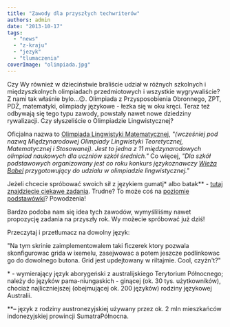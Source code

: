 ```yaml
---
title: "Zawody dla przyszłych techwriterów"
authors: admin
date: "2013-10-17"
tags:
  - "news"
  - "z-kraju"
  - "jezyk"
  - "tlumaczenia"
coverImage: "olimpiada.jpg"
---
```


Czy Wy również w dzieciństwie braliście udział w różnych szkolnych i
międzyszkolnych olimpiadach przedmiotowych i wszystkie wygrywaliście? Z nami tak
właśnie bylo...😉. Olimpiada z Przysposobienia Obronnego, ZPT, PDŻ, matematyki,
olimpiady językowe - łezka się w oku kręci. Teraz też odbywają się tego typu
zawody, powstały nawet nowe dziedziny rywalizacji. Czy słyszeliście o
Olimpiadzie Lingwistycznej?

<!--truncate-->

Oficjalna nazwa to
[Olimpiada Lingwistyki Matematycznej](http://www.fmw.uni.wroc.pl/?q=dla-uczni%C3%B3w/lingwistyka-matematyczna/olimpiada-lingwistyczna/olimpiada-lingwistyki-matematycznej),
_"(wcześniej pod nazwą Międzynarodowej Olimpiady Lingwistyki Teoretycznej,
Matematycznej i Stosowanej). Jest to jedna z 11 międzynarodowych olimpiad
naukowych dla uczniów szkół średnich."_ Co więcej, _"Dla szkół podstawowych
organizowany jest co roku konkurs językoznawczy
[Wieża Babel](http://www.fmw.uni.wroc.pl/?q=dla-uczni%C3%B3w/lingwistyka-matematyczna/wie%C5%BCa-babel/quotwie%C5%BCa-babelquot-dla-szk%C3%B3%C5%82-podstawowych)
przygotowujący do udziału w olimpiadzie lingwistycznej."_

Jeżeli chcecie spróbować swoich sił z językiem gumatj\* albo batak\*\* -
[tutaj znajdziecie ciekawe zadania](http://www.math.uni.wroc.pl/~msliw/lingel1213.pdf).
Trudne? To może coś na
[poziomie podstawówki](http://www.math.uni.wroc.pl/~msliw/babel12fin.pdf)?
Powodzenia!

Bardzo podoba nam się idea tych zawodów, wymyśliliśmy nawet propozycję zadania
na przyszły rok. Wy możecie spróbować już dziś!

Przeczytaj i przetłumacz na dowolny język:

"Na tym skrinie zaimplementowalem taki ficzerek ktory pozwala skonfigurowac
grida w ixemelu, zasejwowac a potem jeszcze podlinkowac go do dowolnego butona.
Grid jest updejtowany w riltajmie. Cool, czyżn't?"

\* - wymierający język aborygeński z australijskiego Terytorium Północnego;
należy do języków pama-niungaskich - ginącej (ok. 30 tys. użytkowników), chociaż
najliczniejszej (obejmującej ok. 200 języków) rodziny językowej Australii.

\*\*– język z rodziny austronezyjskiej używany przez ok. 2 mln mieszkańców
indonezyjskiej prowincji SumatraPółnocna.
